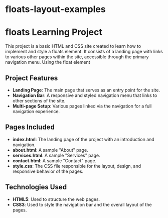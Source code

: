 # floats-layout-examples
# floats Learning Project

This project is a basic HTML and CSS site created to learn how to implement and style a floats element. It consists of a landing page with links to various other pages within the site, accessible through the primary navigation menu. Using the float element

## Project Features

- **Landing Page**: The main page that serves as an entry point for the site.
- **Navigation Bar**: A responsive and styled navigation menu that links to other sections of the site.
- **Multi-page Setup**: Various pages linked via the navigation for a full navigation experience.
  
## Pages Included

- **index.html**: The landing page of the project with an introduction and navigation.
- **about.html**: A sample "About" page.
- **services.html**: A sample "Services" page.
- **contact.html**: A sample "Contact" page.
- **style.css**: The CSS file responsible for the layout, design, and responsive behavior of the pages.

## Technologies Used

- **HTML5**: Used to structure the web pages.
- **CSS3**: Used to style the navigation bar and the overall layout of the pages.

